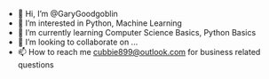 - 👋 Hi, I’m @GaryGoodgoblin
- 👀 I’m interested in Python, Machine Learning
- 🌱 I’m currently learning Computer Science Basics, Python Basics
- 💞️ I’m looking to collaborate on ...
- 📫 How to reach me cubbie899@outlook.com for business related questions

<!---
GaryGoodgoblin/GaryGoodgoblin is a ✨ special ✨ repository because its `README.md` (this file) appears on your GitHub profile.
You can click the Preview link to take a look at your changes.
--->
